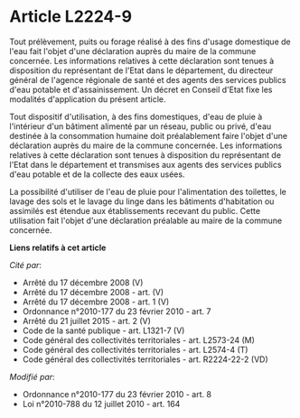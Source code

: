 # Article L2224-9

Tout prélèvement, puits ou forage réalisé à des fins d'usage domestique de l'eau fait l'objet d'une déclaration auprès du
maire de la commune concernée. Les informations relatives à cette déclaration sont tenues à disposition du représentant de
l'Etat dans le département, du directeur général de l'agence régionale de santé et des agents des services publics d'eau
potable et d'assainissement. Un décret en Conseil d'Etat fixe les modalités d'application du présent article.

Tout dispositif d'utilisation, à des fins domestiques, d'eau de pluie à l'intérieur d'un bâtiment alimenté par un réseau,
public ou privé, d'eau destinée à la consommation humaine doit préalablement faire l'objet d'une déclaration auprès du maire
de la commune concernée. Les informations relatives à cette déclaration sont tenues à disposition du représentant de l'Etat
dans le département et transmises aux agents des services publics d'eau potable et de la collecte des eaux usées. 

La possibilité d'utiliser de l'eau de pluie pour l'alimentation des toilettes, le lavage des sols et le lavage du linge dans
les bâtiments d'habitation ou assimilés est étendue aux établissements recevant du public. Cette utilisation fait l'objet
d'une déclaration préalable au maire de la commune concernée.

**Liens relatifs à cet article**

_Cité par_:

  - Arrêté du 17 décembre 2008 (V)
  - Arrêté du 17 décembre 2008 - art. (V)
  - Arrêté du 17 décembre 2008 - art. 1 (V)
  - Ordonnance n°2010-177 du 23 février 2010 - art. 7
  - Arrêté du 21 juillet 2015 - art. 2 (V)
  - Code de la santé publique - art. L1321-7 (V)
  - Code général des collectivités territoriales - art. L2573-24 (M)
  - Code général des collectivités territoriales - art. L2574-4 (T)
  - Code général des collectivités territoriales - art. R2224-22-2 (VD)

_Modifié par_:

  - Ordonnance n°2010-177 du 23 février 2010 - art. 8
  - Loi n°2010-788 du 12 juillet 2010 - art. 164

